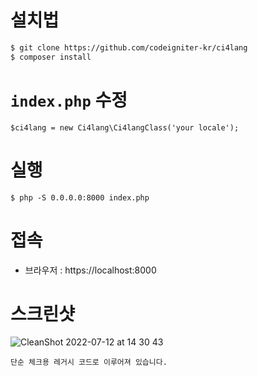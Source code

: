 
# 설치법
```bash
$ git clone https://github.com/codeigniter-kr/ci4lang
$ composer install
```

# `index.php` 수정
```
$ci4lang = new Ci4lang\Ci4langClass('your locale');
```

# 실행
```base
$ php -S 0.0.0.0:8000 index.php
```

# 접속
- 브라우저 : https://localhost:8000

# 스크린샷
![CleanShot 2022-07-12 at 14 30 43](https://user-images.githubusercontent.com/5427199/178416303-43539f7c-9d51-42e1-b773-1be9222893eb.png)


```
단순 체크용 레거시 코드로 이루어져 있습니다.
```
